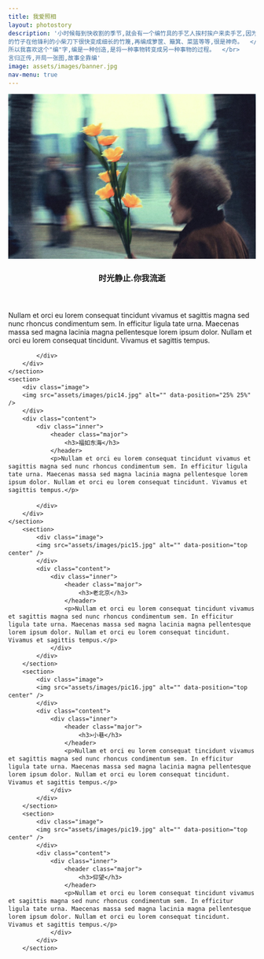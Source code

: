 ```yaml
---
title: 我爱照相
layout: photostory
description: '小时候每到快收割的季节,就会有一个编竹具的手艺人挨村挨户来卖手艺,因为有些人家的箩筐簸箕坏了需要修补换新。新砍下
的竹子在他锋利的小柴刀下很快变成细长的竹篾,再编成箩筐、簸箕、菜篮等等,很是神奇。  </br>
所以我喜欢这个"编"字,编是一种创造,是将一种事物转变成另一种事物的过程。  </br>
言归正传,开局一张图,故事全靠编'
image: assets/images/banner.jpg
nav-menu: true
---
```


<!-- Main -->
<div id="main">


<!-- Two -->
<section id="two" class="spotlights">
	<section>
	    <div class="image">
		    <img src="assets/images/pic08.jpg" alt="" data-position="center center" />
		</div>
		<div class="content">
			<div class="inner">
				<header class="major">
					<h3>时光静止.你我流逝</h3>
				</header>
				<p>Nullam et orci eu lorem consequat tincidunt vivamus et sagittis magna sed nunc rhoncus condimentum sem. In efficitur ligula tate urna. Maecenas massa sed magna lacinia magna pellentesque lorem ipsum dolor. Nullam et orci eu lorem consequat tincidunt. Vivamus et sagittis tempus.</p>

			</div>
		</div>
	</section>
	<section>
	    <div class="image">
		<img src="assets/images/pic14.jpg" alt="" data-position="25% 25%" />
		</div>
		<div class="content">
			<div class="inner">
				<header class="major">
					<h3>福如东海</h3>
				</header>
				<p>Nullam et orci eu lorem consequat tincidunt vivamus et sagittis magna sed nunc rhoncus condimentum sem. In efficitur ligula tate urna. Maecenas massa sed magna lacinia magna pellentesque lorem ipsum dolor. Nullam et orci eu lorem consequat tincidunt. Vivamus et sagittis tempus.</p>

			</div>
		</div>
	</section>
		<section>
    	    <div class="image">
    		<img src="assets/images/pic15.jpg" alt="" data-position="top center" />
    		</div>
    		<div class="content">
    			<div class="inner">
    				<header class="major">
    					<h3>老北京</h3>
    				</header>
    				<p>Nullam et orci eu lorem consequat tincidunt vivamus et sagittis magna sed nunc rhoncus condimentum sem. In efficitur ligula tate urna. Maecenas massa sed magna lacinia magna pellentesque lorem ipsum dolor. Nullam et orci eu lorem consequat tincidunt. Vivamus et sagittis tempus.</p>
    			</div>
    		</div>
    	</section>
		<section>
    	    <div class="image">
    		<img src="assets/images/pic16.jpg" alt="" data-position="top center" />
    		</div>
    		<div class="content">
    			<div class="inner">
    				<header class="major">
    					<h3>小巷</h3>
    				</header>
    				<p>Nullam et orci eu lorem consequat tincidunt vivamus et sagittis magna sed nunc rhoncus condimentum sem. In efficitur ligula tate urna. Maecenas massa sed magna lacinia magna pellentesque lorem ipsum dolor. Nullam et orci eu lorem consequat tincidunt. Vivamus et sagittis tempus.</p>
    			</div>
    		</div>
    	</section>
		<section>
    	    <div class="image">
    		<img src="assets/images/pic19.jpg" alt="" data-position="top center" />
    		</div>
    		<div class="content">
    			<div class="inner">
    				<header class="major">
    					<h3>仰望</h3>
    				</header>
    				<p>Nullam et orci eu lorem consequat tincidunt vivamus et sagittis magna sed nunc rhoncus condimentum sem. In efficitur ligula tate urna. Maecenas massa sed magna lacinia magna pellentesque lorem ipsum dolor. Nullam et orci eu lorem consequat tincidunt. Vivamus et sagittis tempus.</p>
    			</div>
    		</div>
    	</section>

</section>

</div>
